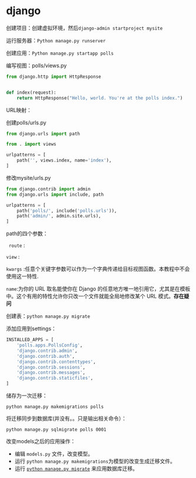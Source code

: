 # django

创建项目：创建虚拟环境，然后` django-admin startproject mysite `

运行服务器：` Python manage.py runserver `

创建应用：` Python manage.py startapp polls `

编写视图：polls/views.py

```python
from django.http import HttpResponse


def index(request):
    return HttpResponse("Hello, world. You're at the polls index.")
```

URL映射：

创建polls/urls.py

```python
from django.urls import path

from . import views

urlpatterns = [
    path('', views.index, name='index'),
]
```

修改mysite/urls.py

```python
from django.contrib import admin
from django.urls import include, path

urlpatterns = [
    path('polls/', include('polls.urls')),
    path('admin/', admin.site.urls),
]
```

path的四个参数：

` route` : 

`view` :

` kwargs ` :任意个关键字参数可以作为一个字典传递给目标视图函数。本教程中不会使用这一特性.

` name `:为你的 URL 取名能使你在 Django 的任意地方唯一地引用它，尤其是在模板中。这个有用的特性允许你只改一个文件就能全局地修改某个 URL 模式。**存在疑问**

创建表：`python manage.py migrate `

添加应用到settings：

```python
INSTALLED_APPS = [
    'polls.apps.PollsConfig',
    'django.contrib.admin',
    'django.contrib.auth',
    'django.contrib.contenttypes',
    'django.contrib.sessions',
    'django.contrib.messages',
    'django.contrib.staticfiles',
]
```

储存为一次迁移：

`python manage.py makemigrations polls `

将迁移同步到数据库(并没有。。只是输出相关命令）：

`python manage.py sqlmigrate polls 0001`

改变models之后的应用操作：

- 编辑 `models.py` 文件，改变模型。
- 运行 `python manage.py makemigrations`为模型的改变生成迁移文件。
- 运行 [`python manage.py migrate`](https://docs.djangoproject.com/zh-hans/2.2/ref/django-admin/#django-admin-migrate) 来应用数据库迁移。

